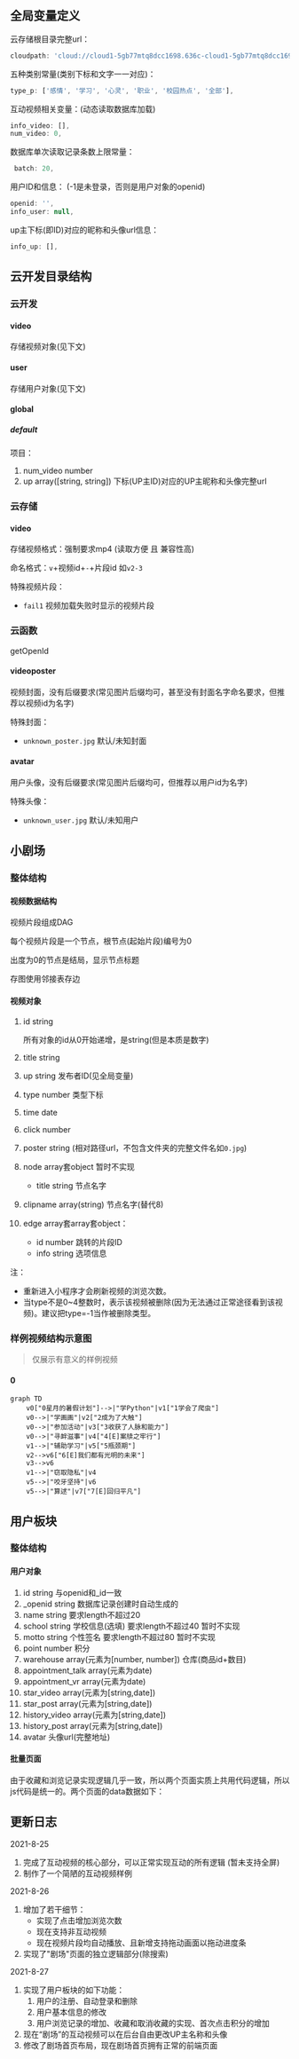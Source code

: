 ## 全局变量定义

云存储根目录完整url：

```js
cloudpath: 'cloud://cloud1-5gb77mtq8dcc1698.636c-cloud1-5gb77mtq8dcc1698-1307133896',
```

五种类别常量(类别下标和文字一一对应)：

```js
type_p: ['感情', '学习', '心灵', '职业', '校园热点', '全部'],
```

互动视频相关变量：(动态读取数据库加载)

```js
info_video: [],
num_video: 0,
```

数据库单次读取记录条数上限常量：

```js
 batch: 20,
```

用户ID和信息： (-1是未登录，否则是用户对象的openid)

```js
openid: '',
info_user: null,
```

up主下标(即ID)对应的昵称和头像url信息：

```js
info_up: [],
```



## 云开发目录结构

### 云开发

#### video

存储视频对象(见下文)

#### user

存储用户对象(见下文)

#### global

##### default

项目：

1. num_video number
2. up array([string, string]) 下标(UP主ID)对应的UP主昵称和头像完整url

### 云存储

#### video

存储视频格式：强制要求mp4 (读取方便 且 兼容性高)

命名格式：`v`+视频id+`-`+片段id 如`v2-3`

特殊视频片段：

- `fail1` 视频加载失败时显示的视频片段



### 云函数

getOpenId 



#### videoposter

视频封面，没有后缀要求(常见图片后缀均可，甚至没有封面名字命名要求，但推荐以视频id为名字)

特殊封面：

- `unknown_poster.jpg` 默认/未知封面



#### avatar

用户头像，没有后缀要求(常见图片后缀均可，但推荐以用户id为名字)

特殊头像：

- `unknown_user.jpg` 默认/未知用户



## 小剧场

### 整体结构

#### 视频数据结构

视频片段组成DAG

每个视频片段是一个节点，根节点(起始片段)编号为0

出度为0的节点是结局，显示节点标题

存图使用邻接表存边



#### 视频对象

1. id string

   所有对象的id从0开始递增，是string(但是本质是数字)

2. title string

3. up string 发布者ID(见全局变量)

4. type number 类型下标

5. time date

6. click number

7. poster string (相对路径url，不包含文件夹的完整文件名如`0.jpg`)

8. node array套object  暂时不实现

   - title string 节点名字

9. clipname array(string) 节点名字(替代8)

10. edge array套array套object：

    - id number 跳转的片段ID
    - info string 选项信息



注：

- 重新进入小程序才会刷新视频的浏览次数。
- 当type不是0~4整数时，表示该视频被删除(因为无法通过正常途径看到该视频)。建议把type=-1当作被删除类型。



### 样例视频结构示意图

> 仅展示有意义的样例视频

#### 0

```mermaid
graph TD
	v0["0星月的暑假计划"]-->|"学Python"|v1["1学会了爬虫"]
	v0-->|"学画画"|v2["2成为了大触"]
	v0-->|"参加活动"|v3["3收获了人脉和能力"]
	v0-->|"寻衅滋事"|v4["4[E]案牍之牢行"]
	v1-->|"辅助学习"|v5["5瓶颈期"]
	v2-->v6["6[E]我们都有光明的未来"]
	v3-->v6
	v1-->|"窃取隐私"|v4
	v5-->|"咬牙坚持"|v6
	v5-->|"算逑"|v7["7[E]回归平凡"]
```



## 用户板块

### 整体结构

#### 用户对象

1. id string 与openid和_id一致
2. _openid string  数据库记录创建时自动生成的
3. name string 要求length不超过20
4. school string 学校信息(选填) 要求length不超过40 暂时不实现
5. motto string 个性签名 要求length不超过80 暂时不实现
6. point number 积分
7. warehouse array(元素为[number, number]) 仓库(商品id+数目)
8. appointment_talk array(元素为date)
9. appointment_vr array(元素为date)
10. star_video array(元素为[string,date])
11. star_post array(元素为[string,date])
12. history_video array(元素为[string,date])
13. history_post array(元素为[string,date])
14. avatar 头像url(完整地址)



#### 批量页面

由于收藏和浏览记录实现逻辑几乎一致，所以两个页面实质上共用代码逻辑，所以js代码是统一的。两个页面的data数据如下：



## 更新日志

2021-8-25

1. 完成了互动视频的核心部分，可以正常实现互动的所有逻辑 (暂未支持全屏)
2. 制作了一个简陋的互动视频样例

2021-8-26

1. 增加了若干细节：
   - 实现了点击增加浏览次数
   - 现在支持非互动视频
   - 现在视频片段均自动播放、且新增支持拖动画面以拖动进度条
2. 实现了"剧场"页面的独立逻辑部分(除搜索)

2021-8-27

1. 实现了用户板块的如下功能：
   1. 用户的注册、自动登录和删除
   2. 用户基本信息的修改
   3. 用户浏览记录的增加、收藏和取消收藏的实现、首次点击积分的增加
2. 现在“剧场”的互动视频可以在后台自由更改UP主名称和头像
3. 修改了剧场首页布局，现在剧场首页拥有正常的前端页面











